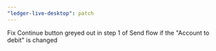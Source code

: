```yaml
---
"ledger-live-desktop": patch
---
```


Fix Continue button greyed out in step 1 of Send flow if the "Account to debit" is changed
